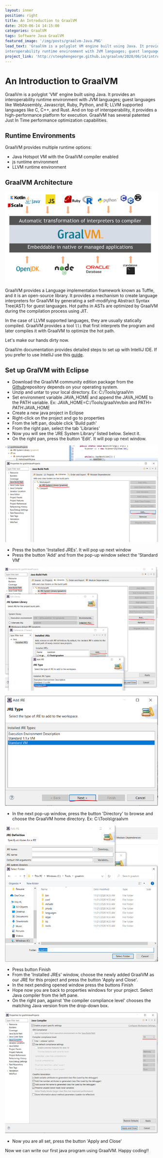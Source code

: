 ```yaml
---
layout: inner
position: right
title: An Introduction to GraalVM
date: 2020-06-14 14:15:00
categories: GraalVM
tags: Software Java GraalVM
featured_image: '/img/posts/graalvm-Java.PNG'
lead_text: 'GraalVm is a polyglot VM engine built using Java. It provides an
interoperability runtime environment with JVM languages; guest languages like WebAssembly, Javascript, Ruby, Python, and R;...'
project_link: 'http://steephengeorge.github.io/graalvm/2020/06/14/introduction_graalvm.html'
---
```


# An Introduction to GraalVM

GraalVm is a polyglot 'VM' engine built using Java. It provides an interoperability runtime environment with JVM languages; guest languages like WebAssembly, Javascript, Ruby, Python, and R; LLVM supported languages like C, C++, and Rust. And on top of interoperability, it provides a high-performance platform for execution. GraalVM has several patented Just In Time performance optimization capabilities.

## Runtime Environments

GraalVM provides multiple runtime options:

- Java Hotspot VM with the GraalVM compiler enabled
- js runtime environment
- LLVM runtime environment

## GraalVM Architecture

![GraalVM Architecture](/img/posts/graalvm-architecture.PNG)

GraalVM provides a Language implementation framework known as Tuffle, and it is an open-source library. It provides a mechanism to create language interpreters for GraalVM by generating a self-modifying Abstract Syntax Tree(AST) for guest languages. Hot paths in ASTs are optimized by GraalVM during the compilation process using JIT.

In the case of LLVM supported languages, they are usually statically compiled. GraalVM provides a tool `lli` that first interprets the program and later compiles it with GraalVM to optimize the hot path.

Let's make our hands dirty now.

GraalVm documentation provides detailed steps to set up with IntelliJ IDE. If you prefer to use IntelliJ use this [guide](https://www.graalvm.org/guides/#run-java-applications-on-graalvm-from-an-ide).

## Set up GralVM with Eclipse

- Download the GraalVM community edition package from the [Github](https://github.com/graalvm/graalvm-ce-builds/releases/tag/vm-20.3.0)repository depends on your operating system.
- Unzip and untar to your local directory. Ex: C:/Tools/graalVm
- Set environment variable JAVA\_HOME and append the JAVA\_HOME to the PATH variable. Ex: JAVA\_HOME=C:/Tools/graalVm/bin and PATH= $PATH:$JAVA\_HOME
- Create a new java project in Eclipse
- Right-click on the project and go to properties
- From the left pan, double click 'Build path'
- From the right pan, select the tab 'Libraries'
- Now you will see the 'JRE System Library' listed below. Select it.
- On the right pan, press the button 'Edit'. It will pop up next window.

![graalvm_eclipse_1](/img/posts/graalvm_eclipse_1.png)

- Press the button 'Installed JREs'. It will pop up next window
- Press the button 'Add' and from the pop-up window select the 'Standard VM'

![graalvm_eclipse_2](/img/posts/graalvm_eclipse_2.PNG)

![graalvm_eclipse_3](/img/posts/graalvm_eclipse_3.PNG)

- In the next pop-up window, press the button 'Directory' to browse and choose the GraalVM home directory. Ex: C:\Tools\graalvm

![graalvm_eclipse_4](/img/posts/graalvm_eclipse_4.PNG)

- Press button Finish
- From the 'Installed JREs' window, choose the newly added GraalVM as our JRE for this project and press the button 'Apply and Close'.
- In the next pending opened window press the buttons Finish
- Hope now you are back to properties windows for your project. Select Java compiler from the left pane.
- On the right pan, against 'the compiler compliance level' chooses the matching Java version from the drop-down box.

![graalvm_eclipse_5](/img/posts/graalvm_eclipse_5.PNG)

- Now you are all set, press the button 'Apply and Close'

Now we can write our first java program using GraalVM. Happy coding!!
